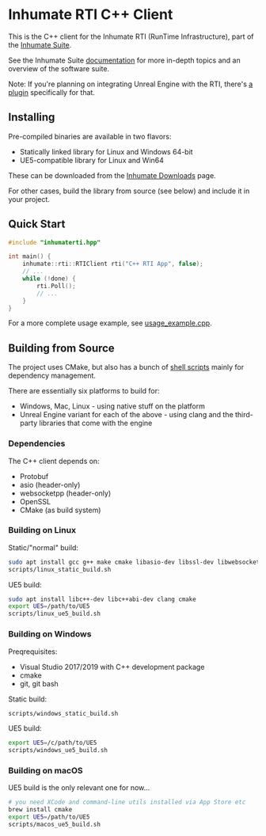 # Inhumate RTI C++ Client

This is the C++ client for the Inhumate RTI
(RunTime Infrastructure), part of the [Inhumate Suite](https://inhumatesystems.com/products/suite/).

See the Inhumate Suite [documentation](https://docs.inhumatesystems.com/) for more in-depth topics and an overview of the software suite.

Note: If you're planning on integrating Unreal Engine with the RTI, there's [a plugin](https://docs.inhumatesystems.com/integrations/unreal/) specifically for that.

## Installing

Pre-compiled binaries are available in two flavors:
- Statically linked library for Linux and Windows 64-bit
- UE5-compatible library for Linux and Win64

These can be downloaded from the [Inhumate Downloads](https://get.inhumatesystems.com/) page.

For other cases, build the library from source (see below) and include it in your project.

## Quick Start

```c++
#include "inhumaterti.hpp"

int main() {
    inhumate::rti::RTIClient rti("C++ RTI App", false);
    // ...
    while (!done) {
        rti.Poll();
        // ...
    }
}
```

For a more complete usage example, see [usage_example.cpp](https://github.com/inhumatesystems/rti-client/blob/main/cpp/usage_example.cpp).

## Building from Source

The project uses CMake, but also has a bunch of [shell scripts](scripts/) mainly for dependency management.

There are essentially six platforms to build for:
- Windows, Mac, Linux - using native stuff on the platform
- Unreal Engine variant for each of the above - using clang and the third-party libraries that come with the engine

### Dependencies

The C++ client depends on:
- Protobuf
- asio (header-only)
- websocketpp (header-only)
- OpenSSL
- CMake (as build system)

### Building on Linux

Static/"normal" build:

```sh
sudo apt install gcc g++ make cmake libasio-dev libssl-dev libwebsocketpp-dev
scripts/linux_static_build.sh
```

UE5 build:

```sh
sudo apt install libc++-dev libc++abi-dev clang cmake
export UE5=/path/to/UE5
scripts/linux_ue5_build.sh
```

### Building on Windows

Preqrequisites:
- Visual Studio 2017/2019 with C++ development package
- cmake
- git, git bash

Static build:

```sh
scripts/windows_static_build.sh
```

UE5 build:

```sh
export UE5=/c/path/to/UE5
scripts/windows_ue5_build.sh
```

### Building on macOS

UE5 build is the only relevant one for now...

```sh
# you need XCode and command-line utils installed via App Store etc
brew install cmake
export UE5=/path/to/UE5
scripts/macos_ue5_build.sh
```
